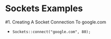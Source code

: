 # Sockets Examples


#1. Creating A Socket Connection To google.com

- `Sockets::connect("google.com", 80);`
